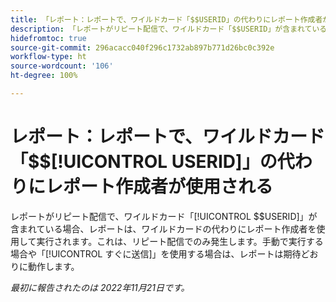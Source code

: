 ```yaml
---
title: 「レポート：レポートで、ワイルドカード「$$USERID」の代わりにレポート作成者が使用される」
description: 「レポートがリピート配信で、ワイルドカード「$$USERID」が含まれている場合、レポートは、ワイルドカードの代わりにレポート作成者を使用して実行されます。これは、リピート配信でのみ発生します。手動で実行する場合や「すぐに送信」を使用する場合は、レポートは期待どおりに動作します。」
hidefromtoc: true
source-git-commit: 296acacc040f296c1732ab897b771d26bc0c392e
workflow-type: ht
source-wordcount: '106'
ht-degree: 100%

---
```



# レポート：レポートで、ワイルドカード「$$[!UICONTROL USERID]」の代わりにレポート作成者が使用される

レポートがリピート配信で、ワイルドカード「[!UICONTROL $$USERID]」が含まれている場合、レポートは、ワイルドカードの代わりにレポート作成者を使用して実行されます。これは、リピート配信でのみ発生します。手動で実行する場合や「[!UICONTROL すぐに送信]」を使用する場合は、レポートは期待どおりに動作します。

_最初に報告されたのは 2022年11月21日です。_

